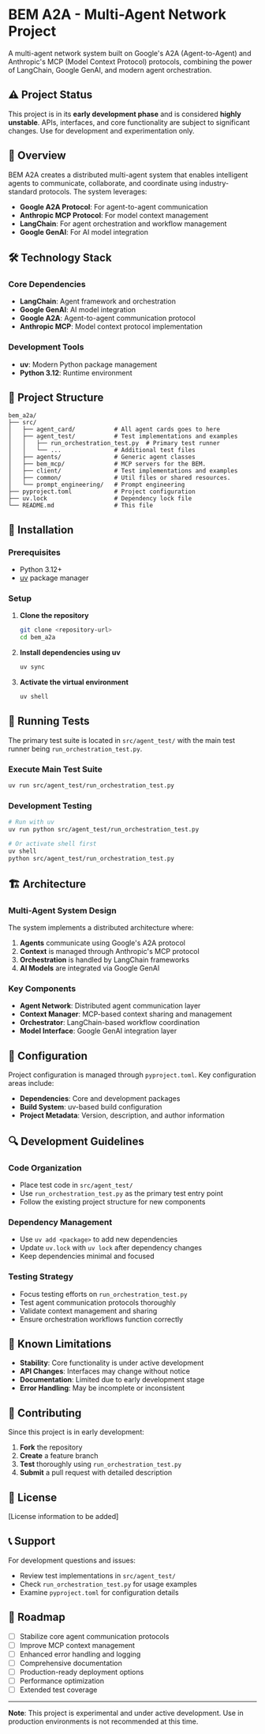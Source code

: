 # BEM A2A - Multi-Agent Network Project

A multi-agent network system built on Google's A2A (Agent-to-Agent) and Anthropic's MCP (Model Context Protocol) protocols, combining the power of LangChain, Google GenAI, and modern agent orchestration.

## ⚠️ Project Status

This project is in its **early development phase** and is considered **highly unstable**. APIs, interfaces, and core functionality are subject to significant changes. Use for development and experimentation only.

## 🚀 Overview

BEM A2A creates a distributed multi-agent system that enables intelligent agents to communicate, collaborate, and coordinate using industry-standard protocols. The system leverages:

- **Google A2A Protocol**: For agent-to-agent communication
- **Anthropic MCP Protocol**: For model context management
- **LangChain**: For agent orchestration and workflow management
- **Google GenAI**: For AI model integration

## 🛠️ Technology Stack

### Core Dependencies
- **LangChain**: Agent framework and orchestration
- **Google GenAI**: AI model integration
- **Google A2A**: Agent-to-agent communication protocol
- **Anthropic MCP**: Model context protocol implementation

### Development Tools
- **uv**: Modern Python package management
- **Python 3.12**: Runtime environment

## 📁 Project Structure

```
bem_a2a/
├── src/
│   ├── agent_card/           # All agent cards goes to here
│   ├── agent_test/           # Test implementations and examples
│   │   ├── run_orchestration_test.py  # Primary test runner
│   │   └── ...               # Additional test files
│   ├── agents/               # Generic agent classes
│   ├── bem_mcp/              # MCP servers for the BEM.
│   ├── client/               # Test implementations and examples
│   ├── common/               # Util files or shared resources.
│   └── prompt_engineering/   # Prompt engineering
├── pyproject.toml            # Project configuration
├── uv.lock                   # Dependency lock file
└── README.md                 # This file
```

## 🔧 Installation

### Prerequisites
- Python 3.12+
- [uv](https://docs.astral.sh/uv/) package manager

### Setup

1. **Clone the repository**
   ```bash
   git clone <repository-url>
   cd bem_a2a
   ```

2. **Install dependencies using uv**
   ```bash
   uv sync
   ```

3. **Activate the virtual environment**
   ```bash
   uv shell
   ```

## 🧪 Running Tests

The primary test suite is located in `src/agent_test/` with the main test runner being `run_orchestration_test.py`.

### Execute Main Test Suite
```bash
uv run src/agent_test/run_orchestration_test.py
```

### Development Testing
```bash
# Run with uv
uv run python src/agent_test/run_orchestration_test.py

# Or activate shell first
uv shell
python src/agent_test/run_orchestration_test.py
```

## 🏗️ Architecture

### Multi-Agent System Design
The system implements a distributed architecture where:

1. **Agents** communicate using Google's A2A protocol
2. **Context** is managed through Anthropic's MCP protocol
3. **Orchestration** is handled by LangChain frameworks
4. **AI Models** are integrated via Google GenAI

### Key Components
- **Agent Network**: Distributed agent communication layer
- **Context Manager**: MCP-based context sharing and management
- **Orchestrator**: LangChain-based workflow coordination
- **Model Interface**: Google GenAI integration layer

## 📝 Configuration

Project configuration is managed through `pyproject.toml`. Key configuration areas include:

- **Dependencies**: Core and development packages
- **Build System**: uv-based build configuration
- **Project Metadata**: Version, description, and author information

## 🔍 Development Guidelines

### Code Organization
- Place test code in `src/agent_test/`
- Use `run_orchestration_test.py` as the primary test entry point
- Follow the existing project structure for new components

### Dependency Management
- Use `uv add <package>` to add new dependencies
- Update `uv.lock` with `uv lock` after dependency changes
- Keep dependencies minimal and focused

### Testing Strategy
- Focus testing efforts on `run_orchestration_test.py`
- Test agent communication protocols thoroughly
- Validate context management and sharing
- Ensure orchestration workflows function correctly

## 🚨 Known Limitations

- **Stability**: Core functionality is under active development
- **API Changes**: Interfaces may change without notice
- **Documentation**: Limited due to early development stage
- **Error Handling**: May be incomplete or inconsistent

## 🤝 Contributing

Since this project is in early development:

1. **Fork** the repository
2. **Create** a feature branch
3. **Test** thoroughly using `run_orchestration_test.py`
4. **Submit** a pull request with detailed description

## 📄 License

[License information to be added]

## 📞 Support

For development questions and issues:
- Review test implementations in `src/agent_test/`
- Check `run_orchestration_test.py` for usage examples
- Examine `pyproject.toml` for configuration details

## 🔮 Roadmap

- [ ] Stabilize core agent communication protocols
- [ ] Improve MCP context management
- [ ] Enhanced error handling and logging
- [ ] Comprehensive documentation
- [ ] Production-ready deployment options
- [ ] Performance optimization
- [ ] Extended test coverage

---

**Note**: This project is experimental and under active development. Use in production environments is not recommended at this time.